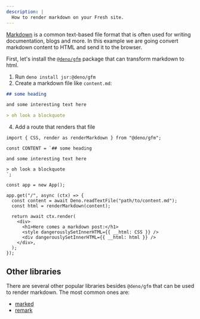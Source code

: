 ```yaml
---
description: |
  How to render markdown on your Fresh site.
---
```


[Markdown](https://www.markdownguide.org/basic-syntax/) is a common text-based
file format that is often used for writing documentation, blogs and more. In
this example we are going convert markdown content to HTML and send it to the
browser.

First, let's install the [`@deno/gfm`](https://jsr.io/@deno/gfm) package that
can transform markdown to html.

1. Run `deno install jsr:@deno/gfm`
2. Create a markdown file like `content.md`:

```md path/to/content.md
## some heading

and some interesting text here

> oh look a blockquote
```

4. Add a route that renders that file

```tsx main.ts
import { CSS, render as renderMarkdown } from "@deno/gfm";

const CONTENT = `## some heading

and some interesting text here

> oh look a blockquote
`;

const app = new App();

app.get("/", async (ctx) => {
  const content = await Deno.readTextFile("path/to/content.md");
  const html = renderMarkdown(content);

  return await ctx.render(
    <div>
      <h1>Here comes a markdown post:</h1>
      <style dangerouslySetInnerHTML={{ __html: CSS }} />
      <div dangerouslySetInnerHTML={{ __html: html }} />
    </div>,
  );
});
```

## Other libraries

There are several other popular libraries besides `@deno/gfm` that can be used
to render markdown. The most common ones are:

- [marked](https://marked.js.org/)
- [remark](https://remark.js.org/)
